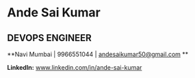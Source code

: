 # Ande Sai Kumar
## **DEVOPS ENGINEER**

**Navi Mumbai | 9966551044 | andesaikumar50@gmail.com **

**LinkedIn:** www.linkedin.com/in/ande-sai-kumar
